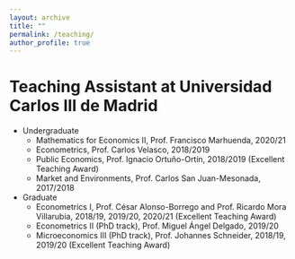 ```yaml
---
layout: archive
title: ""
permalink: /teaching/
author_profile: true
---
```


Teaching Assistant at Universidad Carlos III de Madrid
=====
* Undergraduate
  * Mathematics for Economics II, Prof. Francisco Marhuenda, 2020/21
  * Econometrics, Prof. Carlos Velasco, 2018/2019 
  * Public Economics, Prof. Ignacio Ortuño-Ortín, 2018/2019 (Excellent Teaching Award)
  * Market and Environments, Prof. Carlos San Juan-Mesonada, 2017/2018
* Graduate
  * Econometrics I, Prof. César Alonso-Borrego and Prof. Ricardo Mora Villarubia, 2018/19, 2019/20, 2020/21 (Excellent Teaching Award)
  * Econometrics II (PhD track), Prof. Miguel Ángel Delgado, 2019/20
  * Microeconomics III (PhD track), Prof. Johannes Schneider, 2018/19, 2019/20 (Excellent Teaching Award)
